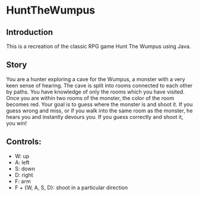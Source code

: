 # HuntTheWumpus
<h2>Introduction</h2>
This is a recreation of the classic RPG game Hunt The Wumpus using Java.

<h2>Story</h2>
You are a hunter exploring a cave for the Wumpus, a monster with a very keen sense of hearing. The cave is split into rooms connected to 
each other by paths. You have knowledge of only the rooms which you have visited. Once you are within two rooms of the monster, the color 
of the room becomes red. Your goal is to guess where the monster is and shoot it. If you guess wrong and miss, or if you walk into the 
same room as the monster, he hears you and instantly devours you. If you guess correctly and shoot it, you win!

<h2>Controls:</h2>
<ul>
  <li>W: up</li>
  <li>A: left</li>
  <li>S: down</li>
  <li>D: right</li>
  <li>F: arm</li>
  <li>F + {W, A, S, D}: shoot in a particular direction</li>
</ul>
